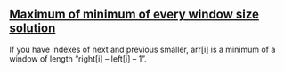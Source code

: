 ## [Maximum of minimum of every window size solution](https://github.com/ArpitSachan/Data-Structure-Questions/blob/master/Stack/Maximum%20of%20minimum%20of%20every%20window%20size.cpp)

If you have indexes of next and previous smaller, arr[i] is a minimum of a window of length “right[i] – left[i] – 1”.
